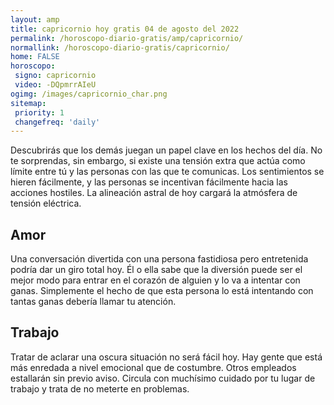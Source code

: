 ```yaml
---
layout: amp
title: capricornio hoy gratis 04 de agosto del 2022 
permalink: /horoscopo-diario-gratis/amp/capricornio/
normallink: /horoscopo-diario-gratis/capricornio/
home: FALSE
horoscopo:
 signo: capricornio
 video: -DQpmrrAIeU
ogimg: /images/capricornio_char.png
sitemap:
 priority: 1
 changefreq: 'daily'
---
```



Descubrirás que los demás juegan un papel clave en los hechos del día. No te sorprendas, sin embargo, si existe una tensión extra que actúa como límite entre tú y las personas con las que te comunicas. Los sentimientos se hieren fácilmente, y las personas se incentivan fácilmente hacia las acciones hostiles. La alineación astral de hoy cargará la atmósfera de tensión eléctrica.

## Amor

Una conversación divertida con una persona fastidiosa pero entretenida podría dar un giro total hoy. Él o ella sabe que la diversión puede ser el mejor modo para entrar en el corazón de alguien y lo va a intentar con ganas. Simplemente el hecho de que esta persona lo está intentando con tantas ganas debería llamar tu atención.

## Trabajo

Tratar de aclarar una oscura situación no será fácil hoy. Hay gente que está más enredada a nivel emocional que de costumbre. Otros empleados estallarán sin previo aviso. Circula con muchísimo cuidado por tu lugar de trabajo y trata de no meterte en problemas.